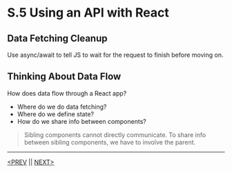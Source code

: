 # S.5 Using an API with React

## Data Fetching Cleanup

Use async/await to tell JS to wait for the request to finish before moving on.

## Thinking About Data Flow

How does data flow through a React app?

-   Where do we do data fetching?
-   Where do we define state?
-   How do we share info between components?

> Sibling components cannot directly communicate. To share info between sibling components, we have to involve the parent.

---

[<PREV](./230122.md) || [NEXT>](./230123.md)
